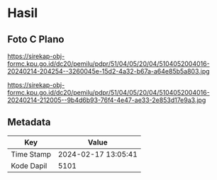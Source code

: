 # Hasil

## Foto C Plano

https://sirekap-obj-formc.kpu.go.id/dc20/pemilu/pdpr/51/04/05/20/04/5104052004016-20240214-204254--3260045e-15d2-4a32-b67a-a64e85b5a803.jpg

https://sirekap-obj-formc.kpu.go.id/dc20/pemilu/pdpr/51/04/05/20/04/5104052004016-20240214-212005--9b4d6b93-76f4-4e47-ae33-2e853d17e9a3.jpg


## Metadata

| Key        | Value               |
| ---------- | ------------------- |
| Time Stamp | 2024-02-17 13:05:41 |
| Kode Dapil | 5101                |



